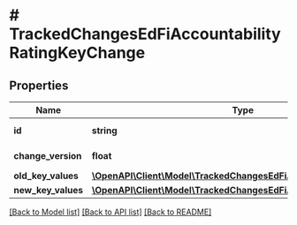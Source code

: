 # # TrackedChangesEdFiAccountabilityRatingKeyChange

## Properties

Name | Type | Description | Notes
------------ | ------------- | ------------- | -------------
**id** | **string** | Resource identifier | [optional]
**change_version** | **float** | Change version | [optional]
**old_key_values** | [**\OpenAPI\Client\Model\TrackedChangesEdFiAccountabilityRatingKey**](TrackedChangesEdFiAccountabilityRatingKey.md) |  | [optional]
**new_key_values** | [**\OpenAPI\Client\Model\TrackedChangesEdFiAccountabilityRatingKey**](TrackedChangesEdFiAccountabilityRatingKey.md) |  | [optional]

[[Back to Model list]](../../README.md#models) [[Back to API list]](../../README.md#endpoints) [[Back to README]](../../README.md)
